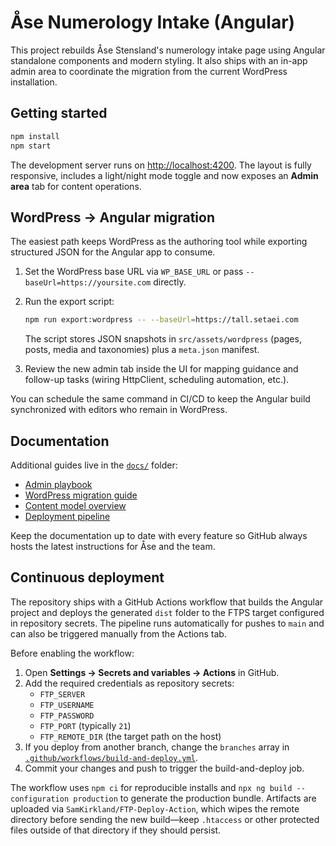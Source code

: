 # Åse Numerology Intake (Angular)

This project rebuilds Åse Stensland's numerology intake page using Angular standalone components and modern styling. It
also ships with an in-app admin area to coordinate the migration from the current WordPress installation.

## Getting started

```bash
npm install
npm start
```

The development server runs on [http://localhost:4200](http://localhost:4200). The layout is fully responsive, includes a
light/night mode toggle and now exposes an **Admin area** tab for content operations.

## WordPress → Angular migration

The easiest path keeps WordPress as the authoring tool while exporting structured JSON for the Angular app to consume.

1. Set the WordPress base URL via `WP_BASE_URL` or pass `--baseUrl=https://yoursite.com` directly.
2. Run the export script:

   ```bash
   npm run export:wordpress -- --baseUrl=https://tall.setaei.com
   ```

   The script stores JSON snapshots in `src/assets/wordpress` (pages, posts, media and taxonomies) plus a `meta.json`
   manifest.
3. Review the new admin tab inside the UI for mapping guidance and follow-up tasks (wiring HttpClient, scheduling
   automation, etc.).

You can schedule the same command in CI/CD to keep the Angular build synchronized with editors who remain in WordPress.

## Documentation

Additional guides live in the [`docs/`](docs/README.md) folder:

- [Admin playbook](docs/admin-playbook.md)
- [WordPress migration guide](docs/wordpress-migration.md)
- [Content model overview](docs/content-model.md)
- [Deployment pipeline](docs/deployment.md)

Keep the documentation up to date with every feature so GitHub always hosts the latest instructions for Åse and the
team.

## Continuous deployment

The repository ships with a GitHub Actions workflow that builds the Angular project and deploys the generated `dist`
folder to the FTPS target configured in repository secrets. The pipeline runs automatically for pushes to `main` and
can also be triggered manually from the Actions tab.

Before enabling the workflow:

1. Open **Settings → Secrets and variables → Actions** in GitHub.
2. Add the required credentials as repository secrets:
   - `FTP_SERVER`
   - `FTP_USERNAME`
   - `FTP_PASSWORD`
   - `FTP_PORT` (typically `21`)
   - `FTP_REMOTE_DIR` (the target path on the host)
3. If you deploy from another branch, change the `branches` array in
   [`.github/workflows/build-and-deploy.yml`](.github/workflows/build-and-deploy.yml).
4. Commit your changes and push to trigger the build-and-deploy job.

The workflow uses `npm ci` for reproducible installs and `npx ng build --configuration production` to generate the
production bundle. Artifacts are uploaded via `SamKirkland/FTP-Deploy-Action`, which wipes the remote directory before
sending the new build—keep `.htaccess` or other protected files outside of that directory if they should persist.

